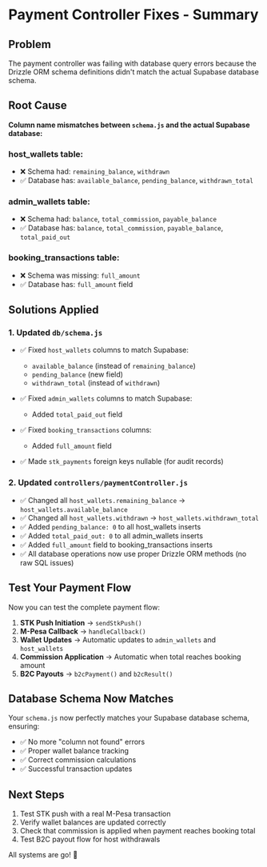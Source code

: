 # Payment Controller Fixes - Summary

## Problem
The payment controller was failing with database query errors because the Drizzle ORM schema definitions didn't match the actual Supabase database schema.

## Root Cause
**Column name mismatches between `schema.js` and the actual Supabase database:**

### host_wallets table:
- ❌ Schema had: `remaining_balance`, `withdrawn`
- ✅ Database has: `available_balance`, `pending_balance`, `withdrawn_total`

### admin_wallets table:
- ❌ Schema had: `balance`, `total_commission`, `payable_balance`
- ✅ Database has: `balance`, `total_commission`, `payable_balance`, `total_paid_out`

### booking_transactions table:
- ❌ Schema was missing: `full_amount`
- ✅ Database has: `full_amount` field

## Solutions Applied

### 1. Updated `db/schema.js`
- ✅ Fixed `host_wallets` columns to match Supabase:
  - `available_balance` (instead of `remaining_balance`)
  - `pending_balance` (new field)
  - `withdrawn_total` (instead of `withdrawn`)

- ✅ Fixed `admin_wallets` columns to match Supabase:
  - Added `total_paid_out` field

- ✅ Fixed `booking_transactions` columns:
  - Added `full_amount` field

- ✅ Made `stk_payments` foreign keys nullable (for audit records)

### 2. Updated `controllers/paymentController.js`
- ✅ Changed all `host_wallets.remaining_balance` → `host_wallets.available_balance`
- ✅ Changed all `host_wallets.withdrawn` → `host_wallets.withdrawn_total`
- ✅ Added `pending_balance: 0` to all host_wallets inserts
- ✅ Added `total_paid_out: 0` to all admin_wallets inserts
- ✅ Added `full_amount` field to booking_transactions inserts
- ✅ All database operations now use proper Drizzle ORM methods (no raw SQL issues)

## Test Your Payment Flow

Now you can test the complete payment flow:

1. **STK Push Initiation** → `sendStkPush()`
2. **M-Pesa Callback** → `handleCallback()`
3. **Wallet Updates** → Automatic updates to `admin_wallets` and `host_wallets`
4. **Commission Application** → Automatic when total reaches booking amount
5. **B2C Payouts** → `b2cPayment()` and `b2cResult()`

## Database Schema Now Matches

Your `schema.js` now perfectly matches your Supabase database schema, ensuring:
- ✅ No more "column not found" errors
- ✅ Proper wallet balance tracking
- ✅ Correct commission calculations
- ✅ Successful transaction updates

## Next Steps

1. Test STK push with a real M-Pesa transaction
2. Verify wallet balances are updated correctly
3. Check that commission is applied when payment reaches booking total
4. Test B2C payout flow for host withdrawals

All systems are go! 🚀

